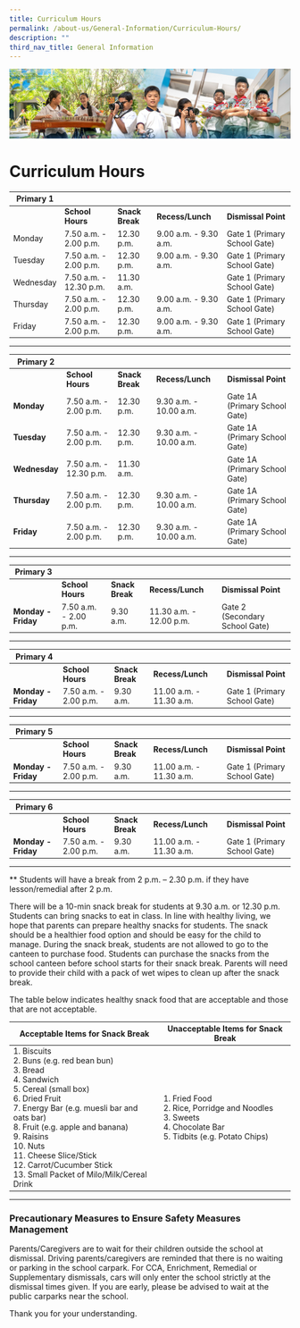 ```yaml
---
title: Curriculum Hours
permalink: /about-us/General-Information/Curriculum-Hours/
description: ""
third_nav_title: General Information
---
```

![](/images/AboutUs.jpg)

Curriculum Hours
================

| **Primary 1** |                        |                 |                       |                              |
|---------------|------------------------|-----------------|-----------------------|------------------------------|
|               | **School Hours**       | **Snack Break** | **Recess/Lunch**      | **Dismissal Point**          |
| Monday        | 7.50 a.m. - 2.00 p.m.  | 12.30 p.m.      | 9.00 a.m. - 9.30 a.m. | Gate 1 (Primary School Gate) |
| Tuesday       | 7.50 a.m. - 2.00 p.m.  | 12.30 p.m.      | 9.00 a.m. - 9.30 a.m. | Gate 1 (Primary School Gate) |
| Wednesday     | 7.50 a.m. - 12.30 p.m. | 11.30 a.m.      |                       | Gate 1 (Primary School Gate) |
| Thursday      | 7.50 a.m. - 2.00 p.m.  | 12.30 p.m.      | 9.00 a.m. - 9.30 a.m. | Gate 1 (Primary School Gate) |
| Friday        | 7.50 a.m. - 2.00 p.m.  | 12.30 p.m.      | 9.00 a.m. - 9.30 a.m. | Gate 1 (Primary School Gate) |

***

| **Primary 2** |                        |                 |                        |                               |
|---------------|------------------------|-----------------|------------------------|-------------------------------|
|               | **School Hours**       | **Snack Break** | **Recess/Lunch**       | **Dismissal Point**           |
| **Monday**    | 7.50 a.m. - 2.00 p.m.  | 12.30 p.m.      | 9.30 a.m. - 10.00 a.m. | Gate 1A (Primary School Gate) |
| **Tuesday**   | 7.50 a.m. - 2.00 p.m.  | 12.30 p.m.      | 9.30 a.m. - 10.00 a.m. | Gate 1A (Primary School Gate) |
| **Wednesday** | 7.50 a.m. - 12.30 p.m. | 11.30 a.m.      |                        | Gate 1A (Primary School Gate) |
| **Thursday**  | 7.50 a.m. - 2.00 p.m.  | 12.30 p.m.      | 9.30 a.m. - 10.00 a.m. | Gate 1A (Primary School Gate) |
| **Friday**    | 7.50 a.m. - 2.00 p.m.  | 12.30 p.m.      | 9.30 a.m. - 10.00 a.m. | Gate 1A (Primary School Gate) |

***

| **Primary 3** |                        |                 |                        |                               |
|---------------------|-----------------------|-----------------|-------------------------|--------------------------------|
|                     | **School Hours**      | **Snack Break** | **Recess/Lunch**        | **Dismissal Point**            |
| **Monday - Friday** | 7.50 a.m. - 2.00 p.m. | 9.30 a.m.       | 11.30 a.m. - 12.00 p.m. | Gate 2 (Secondary School Gate) |
  
***
  
| **Primary 4** |                        |                 |                        |                               |
|---------------------|-----------------------|-----------------|-------------------------|--------------------------------|
|                     | **School Hours**      | **Snack Break** | **Recess/Lunch**        | **Dismissal Point**            |
| **Monday - Friday** | 7.50 a.m. - 2.00 p.m. | 9.30 a.m.       | 11.00 a.m. - 11.30 a.m. | Gate 1 (Primary School Gate)   |  

***
| **Primary 5** |                        |                 |                        |                               |
|---------------------|-----------------------|-----------------|-------------------------|--------------------------------|
|                     | **School Hours**      | **Snack Break** | **Recess/Lunch**        | **Dismissal Point**            |
| **Monday - Friday** | 7.50 a.m. - 2.00 p.m. | 9.30 a.m.       | 11.00 a.m. - 11.30 a.m. | Gate 1 (Primary School Gate)   |  

***
| **Primary 6** |                        |                 |                        |                               |
|---------------------|-----------------------|-----------------|-------------------------|--------------------------------|
|                     | **School Hours**      | **Snack Break** | **Recess/Lunch**        | **Dismissal Point**            |
| **Monday - Friday** | 7.50 a.m. - 2.00 p.m. | 9.30 a.m.       | 11.00 a.m. - 11.30 a.m. | Gate 1 (Primary School Gate)   |  

***

\*\* Students will have a break from 2 p.m. – 2.30 p.m. if they have lesson/remedial after 2 p.m.

  

There will be a 10-min snack break for students at 9.30 a.m. or 12.30 p.m. Students can bring snacks to eat in class. In line with healthy living, we hope that parents can prepare healthy snacks for students. The snack should be a healthier food option and should be easy for the child to manage. During the snack break, students are not allowed to go to the canteen to purchase food. Students can purchase the snacks from the school canteen before school starts for their snack break. Parents will need to provide their child with a pack of wet wipes to clean up after the snack break.

  

The table below indicates healthy snack food that are acceptable and those that are not acceptable.

| Acceptable Items for Snack Break                                                                                                                                                                                                                                                                                                    | Unacceptable Items for Snack Break                                                                                |
|-------------------------------------------------------------------------------------------------------------------------------------------------------------------------------------------------------------------------------------------------------------------------------------------------------------------------------------|-------------------------------------------------------------------------------------------------------------------|
| 1. Biscuits<br>2. Buns (e.g. red bean bun)<br>3. Bread<br>4. Sandwich<br>5. Cereal (small box)<br>6. Dried Fruit<br>7. Energy Bar (e.g. muesli bar and oats bar)<br>8. Fruit (e.g. apple and banana)<br>9. Raisins<br>10. Nuts<br>11. Cheese Slice/Stick<br>12. Carrot/Cucumber Stick<br>13. Small Packet of Milo/Milk/Cereal Drink | 1. Fried Food<br>2. Rice, Porridge and Noodles<br>3. Sweets<br>4. Chocolate Bar<br>5. Tidbits (e.g. Potato Chips) |
***
### **Precautionary Measures to Ensure Safety Measures Management**

Parents/Caregivers are to wait for their children outside the school at dismissal. Driving parents/caregivers are reminded that there is no waiting or parking in the school carpark. For CCA, Enrichment, Remedial or Supplementary dismissals, cars will only enter the school strictly at the dismissal times given. If you are early, please be advised to wait at the public carparks near the school.

  

Thank you for your understanding.

